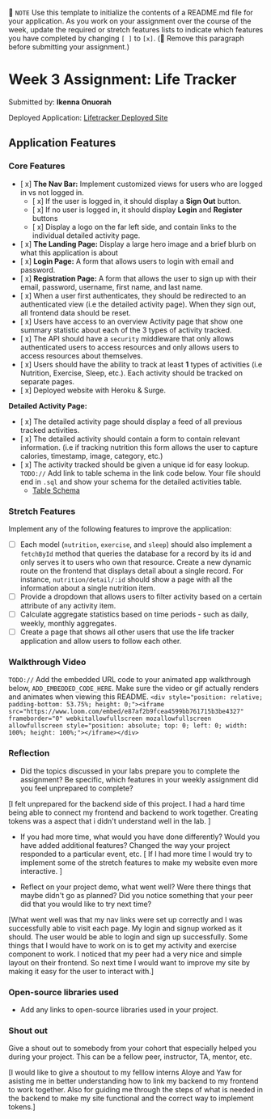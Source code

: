📝 `NOTE` Use this template to initialize the contents of a README.md file for your application. As you work on your assignment over the course of the week, update the required or stretch features lists to indicate which features you have completed by changing `[ ]` to `[x]`. (🚫 Remove this paragraph before submitting your assignment.)

# Week 3 Assignment: Life Tracker

Submitted by: **Ikenna Onuorah**

Deployed Application: [Lifetracker Deployed Site](http://localhost:3001/)

## Application Features

### Core Features

- [ x] **The Nav Bar:** Implement customized views for users who are logged in vs not logged in.
  - [ x] If the user is logged in, it should display a **Sign Out** button. 
  - [ x] If no user is logged in, it should display **Login** and **Register** buttons
  - [ x] Display a logo on the far left side, and contain links to the individual detailed activity page. 
- [ x] **The Landing Page:** Display a large hero image and a brief blurb on what this application is about
- [ x] **Login Page:** A form that allows users to login with email and password.
- [ x] **Registration Page:** A form that allows the user to sign up with their email, password, username, first name, and last name.
- [ x] When a user first authenticates, they should be redirected to an authenticated view (i.e the detailed activity page). When they sign out, all frontend data should be reset.
- [ x] Users have access to an overview Activity page that show one summary statistic about each of the 3 types of activity tracked.
- [ x] The API should have a `security` middleware that only allows authenticated users to access resources and only allows users to access resources about themselves. 
- [ x] Users should have the ability to track at least **1** types of activities (i.e Nutrition, Exercise, Sleep, etc.). Each activity should be tracked on separate pages.
- [ x] Deployed website with Heroku & Surge. 

**Detailed Activity Page:**
- [ x] The detailed activity page should display a feed of all previous tracked activities.
- [ x] The detailed activity should contain a form to contain relevant information. (i.e if tracking nutrition this form allows the user to capture calories, timestamp, image, category, etc.) 
- [ x] The activity tracked should be given a unique id for easy lookup.
  `TODO://` Add link to table schema in the link code below. Your file should end in `.sql` and show your schema for the detailed activities table. 
  * [Table Schema](./backend/lifetracker-schema.sql) 

### Stretch Features

Implement any of the following features to improve the application:
- [ ] Each model (`nutrition`, `exercise`, and `sleep`) should also implement a `fetchById` method that queries the database for a record by its id and only serves it to users who own that resource. Create a new dynamic route on the frontend that displays detail about a single record. For instance, `nutrition/detail/:id` should show a page with all the information about a single nutrition item.
- [ ] Provide a dropdown that allows users to filter activity based on a certain attribute of any activity item.
- [ ] Calculate aggregate statistics based on time periods - such as daily, weekly, monthly aggregates.
- [ ] Create a page that shows all other users that use the life tracker application and allow users to follow each other.

### Walkthrough Video

`TODO://` Add the embedded URL code to your animated app walkthrough below, `ADD_EMBEDDED_CODE_HERE`. Make sure the video or gif actually renders and animates when viewing this README. 
`<div style="position: relative; padding-bottom: 53.75%; height: 0;"><iframe src="https://www.loom.com/embed/e87af2b9fcea4599bb761715b3be4327" frameborder="0" webkitallowfullscreen mozallowfullscreen allowfullscreen style="position: absolute; top: 0; left: 0; width: 100%; height: 100%;"></iframe></div>`

### Reflection

* Did the topics discussed in your labs prepare you to complete the assignment? Be specific, which features in your weekly assignment did you feel unprepared to complete?

[I felt unprepared for the backend side of this project. I had a hard time being able to connect my frontend and backend to work together. Creating tokens was a aspect that i didn't understand well in the lab. ]

* If you had more time, what would you have done differently? Would you have added additional features? Changed the way your project responded to a particular event, etc.
[  If I had more time I would try to implement some of the stretch features to make my website even more interactive.
]

* Reflect on your project demo, what went well? Were there things that maybe didn't go as planned? Did you notice something that your peer did that you would like to try next time?

[What went well was that my nav  links were set up correctly and I was successfully able to visit each page. My login and signup worked as it should. The user would be able to login and sign up successfully. Some things that I would have to work on is to get my activity and exercise component to work. I noticed that my peer had a very nice and simple layout on their frontend. So next time I would want to improve my site by making it easy for the user to interact with.]

### Open-source libraries used

- Add any links to open-source libraries used in your project.

### Shout out

Give a shout out to somebody from your cohort that especially helped you during your project. This can be a fellow peer, instructor, TA, mentor, etc.

[I would like to give a shoutout to my felllow interns Aloye and Yaw for asisting me in better understanding how to link my backend to my frontend to work together. Also for guiding me through the steps of what is needed in the backend to make my site functional and the correct way to implement tokens.]
